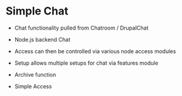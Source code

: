 # Simple Chat
* Chat functionality pulled from Chatroom / DrupalChat
* Node.js backend Chat

* Access can then be controlled via various node access modules
* Setup allows multiple setups for chat via features module
* Archive function
* Simple Access 



